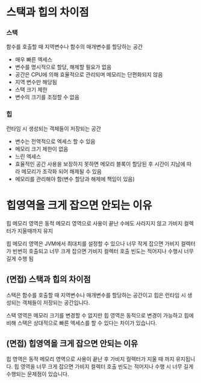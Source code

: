 # 스택과 힙의 차이점

### 스택

함수를 호출할 때 지역변수나 함수의 매개변수를 할당하는 공간

- 매우 빠른 엑세스
- 변수를 명시적으로 할당, 해제할 필요가 없음
- 공간은 CPU에 의해 효율적으로 관리되며 메모리는 단편화되지 않음
- 지역 변수만 해당됨
- 스택 크기 제한
- 변수의 크기를 조정할 수 없음

### 힙

런타임 시 생성되는 객체들이 저장되는 공간

- 변수는 전역적으로 엑세스 할 수 있음
- 메모리 크기 제한이 없음
- 느린 엑세스
- 효율적인 공간 사용을 보장하지 못하면 메모리 블록이 할당된 후 시간이 지남에 따라 메모리가 조각화 되어 해제될 수 있음
- 메모리를 관리해야 함(변수 할당과 해제에 책임이 있음)

# 힙영역을 크게 잡으면 안되는 이유

힙 메모리 영역은 동적 메모리 영역으로 사용이 끝난 수에도 사라지지 않고 가비지 컬렉터가 지울때까지 유지 

힙 메모리 영역은 JVM에서 최대치를 설정할 수 있으나 너무 작게 잡으면 가비지 컬렉터가 빈번히 호출되고 너무 크게 잡으면 가비지 컬렉터 호출 빈도는 적어지나 수행시 너무 길게 수행 됨 

## (면접) 스택과 힙의 차이점

스택은 함수를 호출할 때 지역변수나 매개변수를 할당하는 공간이고 힙은 런타임 시 생성되는 객체들이 저장되는 공간입니다. 

스택 영역은 메모리 크기를 변경할 수 없지만 힙 영역은 동적으로 변경이 가능하고 힙에 비해 스택은 상대적으로 빠른 엑세스를 할 수 있다는 차이가 있습니다.

## (면접) 힙영역을 크게 잡으면 안되는 이유

힙 영역은 동적 메모리 영역으로 사용이 끝난 후 가비지 컬렉터가 지울 때 까지 유지됩니다. 힙 영역을 너무 크게 잡으면 가비지 컬렉터 호출 빈도는 적어지나 수행 시 너무 길게 수행되는 문제점이 있습니다.
